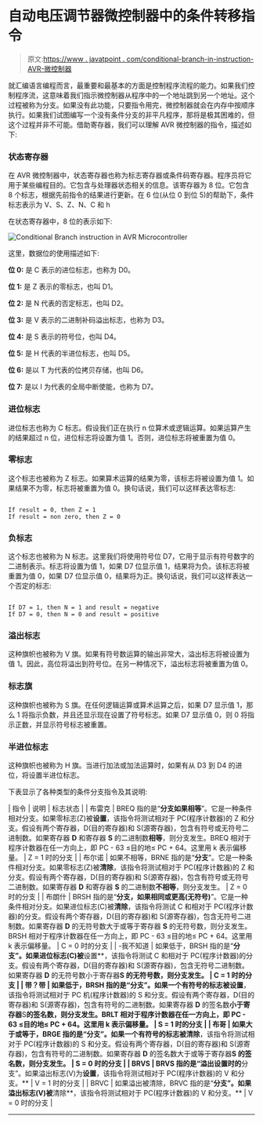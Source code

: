 # 自动电压调节器微控制器中的条件转移指令

> 原文:[https://www . javatpoint . com/conditional-branch-in-instruction-AVR-微控制器](https://www.javatpoint.com/conditional-branch-instruction-in-avr-microcontroller)

就汇编语言编程而言，最重要和最基本的方面是控制程序流程的能力。如果我们控制程序流，这意味着我们指示微控制器从程序中的一个地址跳到另一个地址。这个过程被称为分支。如果没有此功能，只要指令用完，微控制器就会在内存中按顺序执行。如果我们试图编写一个没有条件分支的非平凡程序，那将是极其困难的，但这个过程并非不可能。借助寄存器，我们可以理解 AVR 微控制器的指令，描述如下:

### 状态寄存器

在 AVR 微控制器中，状态寄存器也称为标志寄存器或条件码寄存器。程序员将它用于某些编程目的。它包含与处理器状态相关的信息。该寄存器为 8 位。它包含 8 个标志，根据先前指令的结果进行更新。在 6 位(从位 0 到位 5)的帮助下，条件标志表示为 V、S、Z、N、C 和 h

在状态寄存器中，8 位的表示如下:

![Conditional Branch instruction in AVR Microcontroller](../Images/138b719e593fa337218a687d653882b2.png)

这里，数据位的使用描述如下:

**位 0:** 是 C 表示的进位标志，也称为 D0。

**位 1:** 是 Z 表示的零标志，也叫 D1。

**位 2:** 是 N 代表的否定标志，也叫 D2。

**位 3:** 是 V 表示的二进制补码溢出标志，也称为 D3。

**位 4:** 是 S 表示的符号位，也叫 D4。

**位 5:** 是 H 代表的半进位标志，也叫 D5。

**位 6:** 是以 T 为代表的位拷贝存储，也叫 D6。

**位 7:** 是以 I 为代表的全局中断使能，也称为 D7。

### 进位标志

进位标志也称为 C 标志。假设我们正在执行 n 位算术或逻辑运算。如果运算产生的结果超过 n 位，进位标志将设置为值 1。否则，进位标志将被重置为值 0。

### 零标志

这个标志也被称为 Z 标志。如果算术运算的结果为零，该标志将被设置为值 1。如果结果不为零，标志将被重置为值 0。换句话说，我们可以这样表达零标志:

```

If result = 0, then Z = 1
If result = non zero, then Z = 0 

```

### 负标志

这个标志也被称为 N 标志。这里我们将使用符号位 D7，它用于显示有符号数字的二进制表示。标志将设置为值 1，如果 D7 位显示值 1，结果将为负。该标志将被重置为值 0，如果 D7 位显示值 0，结果将为正。换句话说，我们可以这样表达一个否定的标志:

```

If D7 = 1, then N = 1 and result = negative
If D7 = 0, then N = 0 and result = positive

```

### 溢出标志

这种旗帜也被称为 V 旗。如果有符号数运算的输出非常大，溢出标志将被设置为值 1。因此，高位将溢出到符号位。在另一种情况下，溢出标志将被重置为值 0。

### 标志旗

这种旗帜也被称为 S 旗。在任何逻辑运算或算术运算之后，如果 D7 显示值 1，那么 1 将指示负数，并且还显示现在设置了符号标志。如果 D7 显示值 0，则 0 将指示正数，并显示符号标志被重置。

### 半进位标志

这种旗帜也被称为 H 旗。当进行加法或加法运算时，如果有从 D3 到 D4 的进位，将设置半进位标志。

下表显示了各种类型的条件分支指令及其说明:

| 指令 | 说明 | 标志状态 |
| 布雷克 | BREQ 指的是“**分支如果相等**”。它是一种条件相对分支。如果零标志(Z)被**设置**，该指令将测试相对于 PC(程序计数器)的 Z 和分支。假设有两个寄存器，D(目的寄存器)和 S(源寄存器)，包含有符号或无符号二进制数。如果寄存器 **D** 和寄存器 **S** 的二进制数**相等**，则分支发生。BREQ 相对于程序计数器在任一方向上，即 PC - 63 ≤目的地≤ PC + 64。这里用 k 表示偏移量。 | Z = 1 时的分支 |
| 布尔诺 | 如果不相等，BRNE 指的是“**分支**”。它是一种条件相对分支。如果零标志(Z)被**清除**，该指令将测试相对于 PC(程序计数器)的 Z 和分支。假设有两个寄存器，D(目的寄存器)和 S(源寄存器)，包含有符号或无符号二进制数。如果寄存器 **D** 和寄存器 **S** 的二进制数**不相等**，则分支发生。 | Z = 0 时的分支 |
| 布朗什 | BRSH 指的是“**分支，如果相同或更高(无符号)**”。它是一种条件相对分支。如果进位标志(C)被**清除**，该指令将测试 C 和相对于 PC(程序计数器)的分支。假设有两个寄存器，D(目的寄存器)和 S(源寄存器)，包含无符号二进制数。如果寄存器 **D** 的无符号数大于或等于寄存器 **S** 的无符号数，则分支发生。BRSH 相对于程序计数器在任一方向上，即 PC - 63 ≤目的地≤ PC + 64。这里用 k 表示偏移量。 | C = 0 时的分支 |
| -我不知道 | 如果低于，BRSH 指的是“**分支”。如果进位标志(C)被**设置**，该指令将测试 C 和相对于 PC(程序计数器)的分支。假设有两个寄存器，D(目的寄存器)和 S(源寄存器)，包含无符号二进制数。如果寄存器 **D** 的无符号数小于寄存器**S 的无符号数，则分支发生。 | C = 1 时的分支 |
| 带？带 | 如果低于，BRSH 指的是“**分支”。如果一个有符号的标志被**设置**，该指令将测试相对于 PC 机(程序计数器)的 S 和分支。假设有两个寄存器，D(目的寄存器)和 S(源寄存器)，包含有符号的二进制数。如果寄存器 **D** 的签名数**小于寄存器**S**的签名数，则分支发生。BRLT 相对于程序计数器在任一方向上，即 PC - 63 ≤目的地≤ PC + 64。这里用 k 表示偏移量。 | S = 1 时的分支 |
| 布哥 | 如果大于或等于，BRGE 指的是“**分支”。如果一个有符号的标志被**清除**，该指令将测试相对于 PC(程序计数器)的 S 和分支。假设有两个寄存器，D(目的寄存器)和 S(源寄存器)，包含有符号的二进制数。如果寄存器 **D** 的签名数大于或等于寄存器**S 的签名数，则分支发生。 | S = 0 时的分支 |
| BRVS | BRVS 指的是“溢出设置时的**分支”。如果溢出标志(V)为**设置**，该指令将测试相对于 PC(程序计数器)的 V 和分支。** | V = 1 时的分支 |
| BRVC | 如果溢出被清除，BRVC 指的是“**分支”。如果溢出标志(V)被**清除**，该指令将测试相对于 PC(程序计数器)的 V 和分支。** | V = 0 时的分支 |

* * *